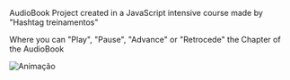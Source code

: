 

AudioBook Project created in a JavaScript intensive course made by "Hashtag treinamentos"

Where you can "Play", "Pause", "Advance" or "Retrocede" the Chapter of the AudioBook

![Animação](https://github.com/GabrielGoris/AudioBook-Project/assets/153543714/e5c2f3d4-3d33-4c77-b8d3-672750cb5136)
